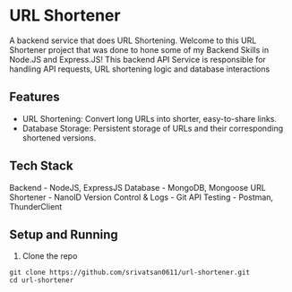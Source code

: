 # URL Shortener
A backend service that does URL Shortening. Welcome to this URL Shortener project that was done to hone some of my Backend Skills in Node.JS and Express.JS! This backend API Service is responsible for handling API requests, URL shortening logic and database interactions

## Features
- URL Shortening: Convert long URLs into shorter, easy-to-share links.
- Database Storage: Persistent storage of URLs and their corresponding shortened versions.

## Tech Stack
Backend - NodeJS, ExpressJS
Database - MongoDB, Mongoose
URL Shortener - NanoID
Version Control & Logs - Git
API Testing - Postman, ThunderClient

## Setup and Running

1. Clone the repo
```
git clone https://github.com/srivatsan0611/url-shortener.git
cd url-shortener
```


    
